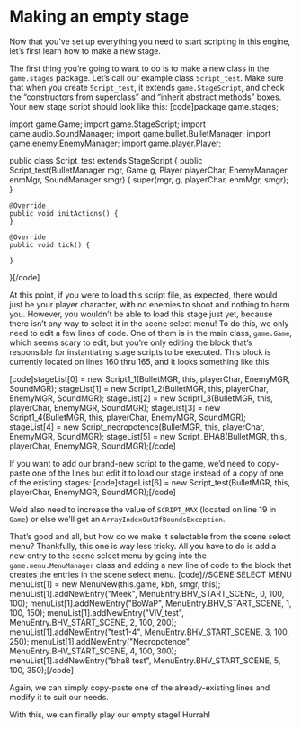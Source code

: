 # Making an empty stage
Now that you’ve set up everything you need to start scripting in this engine, let’s first learn how to make a new stage.

The first thing you’re going to want to do is to make a new class in the `game.stages` package. Let’s call our example class `Script_test`. Make sure that when you create `Script_test`, it extends `game.StageScript`, and check the “constructors from superclass” and “inherit abstract methods” boxes. Your new stage script should look like this:
[code]package game.stages;

import game.Game;
import game.StageScript;
import game.audio.SoundManager;
import game.bullet.BulletManager;
import game.enemy.EnemyManager;
import game.player.Player;

public class Script_test extends StageScript {
	public Script_test(BulletManager mgr, Game g, Player playerChar, EnemyManager enmMgr, SoundManager smgr) {
		super(mgr, g, playerChar, enmMgr, smgr);
	}

	@Override
	public void initActions() {
	}

	@Override
	public void tick() {

	}
}[/code]

At this point, if you were to load this script file, as expected, there would just be your player character, with no enemies to shoot and nothing to harm you. However, you wouldn’t be able to load this stage just yet, because there isn’t any way to select it in the scene select menu! To do this, we only need to edit a few lines of code.
One of them is in the main class, `game.Game`, which seems scary to edit, but you’re only editing the block that’s responsible for instantiating stage scripts to be executed. This block is currently located on lines 160 thru 165, and it looks something like this:

[code]stageList[0] = new Script1_1(BulletMGR, this, playerChar, EnemyMGR, SoundMGR);
stageList[1] = new Script1_2(BulletMGR, this, playerChar, EnemyMGR, SoundMGR);
stageList[2] = new Script1_3(BulletMGR, this, playerChar, EnemyMGR, SoundMGR);
stageList[3] = new Script1_4(BulletMGR, this, playerChar, EnemyMGR, SoundMGR);
stageList[4] = new Script_necropotence(BulletMGR, this, playerChar, EnemyMGR, SoundMGR);
stageList[5] = new Script_BHA8(BulletMGR, this, playerChar, EnemyMGR, SoundMGR);[/code]

If you want to add our brand-new script to the game, we’d need to copy-paste one of the lines but edit it to load our stage instead of a copy of one of the existing stages: 
[code]stageList[6] = new Script_test(BulletMGR, this, playerChar, EnemyMGR, SoundMGR);[/code]

We’d also need to increase the value of `SCRIPT_MAX` (located on line 19 in `Game`) or else we’ll get an `ArrayIndexOutOfBoundsException`.

That’s good and all, but how do we make it selectable from the scene select menu? Thankfully, this one is way less tricky. All you have to do is add a new entry to the scene select menu by going into the `game.menu.MenuManager` class and adding a new line of code to the block that creates the entries in the scene select menu.
[code]//SCENE SELECT MENU
menuList[1] = new MenuNew(this.game, kbh, smgr, this);
menuList[1].addNewEntry("Meek", MenuEntry.BHV_START_SCENE, 0, 100, 100);
menuList[1].addNewEntry("BoWaP", MenuEntry.BHV_START_SCENE, 1, 100, 150);
menuList[1].addNewEntry("VIV_test", MenuEntry.BHV_START_SCENE, 2, 100, 200);
menuList[1].addNewEntry("test1-4", MenuEntry.BHV_START_SCENE, 3, 100, 250);
menuList[1].addNewEntry("Necropotence", MenuEntry.BHV_START_SCENE, 4, 100, 300);
menuList[1].addNewEntry("bha8 test", MenuEntry.BHV_START_SCENE, 5, 100, 350);[/code]

Again, we can simply copy-paste one of the already-existing lines and modify it to suit our needs.

With this, we can finally play our empty stage! Hurrah!
